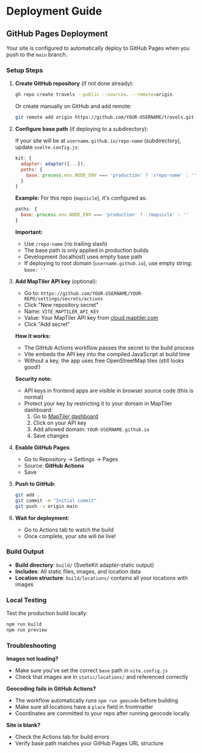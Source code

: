 # Deployment Guide

## GitHub Pages Deployment

Your site is configured to automatically deploy to GitHub Pages when you push to the `main` branch.

### Setup Steps

1. **Create GitHub repository** (if not done already):
   ```bash
   gh repo create travels --public --source=. --remote=origin
   ```

   Or create manually on GitHub and add remote:
   ```bash
   git remote add origin https://github.com/YOUR-USERNAME/travels.git
   ```

2. **Configure base path** (if deploying to a subdirectory):

   If your site will be at `username.github.io/repo-name` (subdirectory), update `svelte.config.js`:
   ```javascript
   kit: {
     adapter: adapter({...}),
     paths: {
       base: process.env.NODE_ENV === 'production' ? '/repo-name' : ''
     }
   }
   ```

   **Example:** For this repo (`mapsicle`), it's configured as:
   ```javascript
   paths: {
     base: process.env.NODE_ENV === 'production' ? '/mapsicle' : ''
   }
   ```

   **Important:**
   - Use `/repo-name` (no trailing slash)
   - The base path is only applied in production builds
   - Development (localhost) uses empty base path
   - If deploying to root domain (`username.github.io`), use empty string: `base: ''`

3. **Add MapTiler API key** (optional):
   - Go to: `https://github.com/YOUR-USERNAME/YOUR-REPO/settings/secrets/actions`
   - Click "New repository secret"
   - Name: `VITE_MAPTILER_API_KEY`
   - Value: Your MapTiler API key from [cloud.maptiler.com](https://cloud.maptiler.com/account/keys/)
   - Click "Add secret"

   **How it works:**
   - The GitHub Actions workflow passes the secret to the build process
   - Vite embeds the API key into the compiled JavaScript at build time
   - Without a key, the app uses free OpenStreetMap tiles (still looks good!)

   **Security note:**
   - API keys in frontend apps are visible in browser source code (this is normal)
   - Protect your key by restricting it to your domain in MapTiler dashboard:
     1. Go to [MapTiler dashboard](https://cloud.maptiler.com/account/keys/)
     2. Click on your API key
     3. Add allowed domain: `YOUR-USERNAME.github.io`
     4. Save changes

4. **Enable GitHub Pages**:
   - Go to Repository → Settings → Pages
   - Source: **GitHub Actions**
   - Save

5. **Push to GitHub**:
   ```bash
   git add .
   git commit -m "Initial commit"
   git push -u origin main
   ```

6. **Wait for deployment**:
   - Go to Actions tab to watch the build
   - Once complete, your site will be live!

### Build Output

- **Build directory**: `build/` (SvelteKit adapter-static output)
- **Includes**: All static files, images, and location data
- **Location structure**: `build/locations/` contains all your locations with images

### Local Testing

Test the production build locally:
```bash
npm run build
npm run preview
```

### Troubleshooting

**Images not loading?**
- Make sure you've set the correct `base` path in `vite.config.js`
- Check that images are in `static/locations/` and referenced correctly

**Geocoding fails in GitHub Actions?**
- The workflow automatically runs `npm run geocode` before building
- Make sure all locations have a `place` field in frontmatter
- Coordinates are committed to your repo after running geocode locally

**Site is blank?**
- Check the Actions tab for build errors
- Verify base path matches your GitHub Pages URL structure
